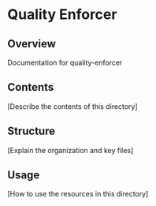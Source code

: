 # Quality Enforcer

## Overview

Documentation for quality-enforcer

## Contents

[Describe the contents of this directory]

## Structure

[Explain the organization and key files]

## Usage

[How to use the resources in this directory]
